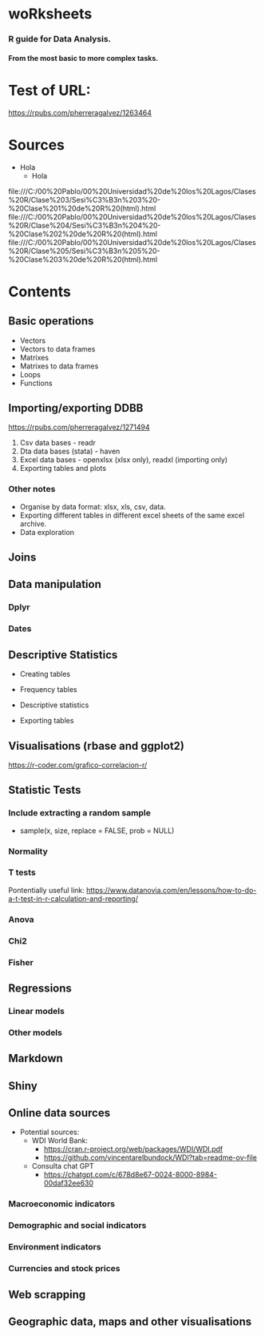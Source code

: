 # woRksheets
### R guide for Data Analysis.
#### From the most basic to more complex tasks.


# Test of URL:
https://rpubs.com/pherreragalvez/1263464

# Sources
* Hola
  * Hola


file:///C:/00%20Pablo/00%20Universidad%20de%20los%20Lagos/Clases%20R/Clase%203/Sesi%C3%B3n%203%20-%20Clase%201%20de%20R%20(html).html
file:///C:/00%20Pablo/00%20Universidad%20de%20los%20Lagos/Clases%20R/Clase%204/Sesi%C3%B3n%204%20-%20Clase%202%20de%20R%20(html).html
file:///C:/00%20Pablo/00%20Universidad%20de%20los%20Lagos/Clases%20R/Clase%205/Sesi%C3%B3n%205%20-%20Clase%203%20de%20R%20(html).html

# Contents

## Basic operations
* Vectors
* Vectors to data frames
* Matrixes
* Matrixes to data frames
* Loops
* Functions

## Importing/exporting DDBB
https://rpubs.com/pherreragalvez/1271494
1. Csv data bases - readr
2. Dta data bases (stata) - haven
3. Excel data bases - openxlsx (xlsx only), readxl (importing only)
4. Exporting tables and plots


### Other notes
* Organise by data format: xlsx, xls, csv, data.
* Exporting different tables in different excel sheets of the same excel archive.
* Data exploration

## Joins

## Data manipulation
### Dplyr
### Dates

## Descriptive Statistics
* Creating tables
 * Frequency tables
 * Descriptive statistics

* Exporting tables

## Visualisations (rbase and ggplot2)

https://r-coder.com/grafico-correlacion-r/

## Statistic Tests
### Include extracting a random sample
* sample(x, size, replace = FALSE, prob = NULL)
### Normality
### T tests
Pontentially useful link: https://www.datanovia.com/en/lessons/how-to-do-a-t-test-in-r-calculation-and-reporting/
### Anova
### Chi2
### Fisher

## Regressions
### Linear models
### Other models

## Markdown

## Shiny

## Online data sources
* Potential sources:
  * WDI World Bank:
    * https://cran.r-project.org/web/packages/WDI/WDI.pdf
    * https://github.com/vincentarelbundock/WDI?tab=readme-ov-file
  * Consulta chat GPT
    * https://chatgpt.com/c/678d8e67-0024-8000-8984-00daf32ee630
### Macroeconomic indicators
### Demographic and social indicators
### Environment indicators
### Currencies and stock prices


## Web scrapping

## Geographic data, maps and other visualisations

## 
## 
## 



